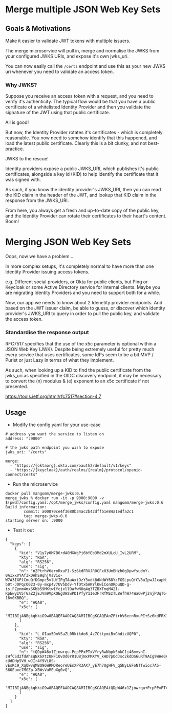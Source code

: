 # Merge multiple JSON Web Key Sets

## Goals & Motivations

Make it easier to validate JWT tokens with multiple issuers.

The merge  microservice will pull in, merge and normalise the JWKS from your configured
JWKS URIs, and expose it's own jwks_uri.

You can now easily call the `/certs` endpoint and use this as your new JWKS uri whenever you
need to validate an access token.

### Why JWKS?

Suppose you receive an access token with a request, and you need to verify it's authenticity.
The typical flow would be that you have a public certificate of a whitelisted Identity Provider
and then you validate the signature of the JWT using that public certificate.

All is good!

But now, the Identity Provider rotates it's certificates - which is completely reasonable.
You now need to somehow identify that this happened, and load the latest public certificate.
Clearly this is a bit clunky, and not best-practice.

JWKS to the rescue!

Identity providers expose a public JWKS_URI, which publishes it's public certificates,
alongside a key id (KID) to help identify the certificate that it was signed with.

As such, if you know the identity provider's JWKS_URI, then you can read the KID claim
in the header of the JWT, and lookup that KID claim in the response from the JWKS_URI.

From here, you always get a fresh and up-to-date copy of the public key, and the Identity
Provider can rotate their certificates to their heart's content. Boom!

# Merging JSON Web Key Sets

Oops, now we have a problem...

In more complex setups, it's completely normal to have more than one Identity Provider
issuing access tokens.

e.g. Different social providers, or Okta for public clients, but Ping or Keycloak or
some Active Directory service for internal clients. Maybe you are migrating Identity Providers
and you need to support both for a while.

Now, our app we needs to know about 2 Idenetity provider endpoints. And based on the JWT
issuer claim, be able to guess, or discover which identity provider's JWKS_URI to query
in order to pull the public key, and validate the access token.

### Standardise the response output

RFC7517 specifies that the use of the x5c parameter is optional within a JSON Web Key (JWK). 
Despite being extremely useful for pretty much every service that uses certificates, some IdPs
seem to be a bit MVP / Purist or just Lazy in terms of what they implement.

As such, when looking up a KID to find the public certificate from the jwks_uri as specified in
the OIDC discovery endpoint, it may be necessary to convert the (n) modulus & (e) exponent to an
x5c certificate if not presented.

https://tools.ietf.org/html/rfc7517#section-4.7

## Usage

- Modify the config.yaml for your use-case

```
# address you want the service to listen on
address: ":9000"

# the jwks path endpoint you wish to expose
jwks_uri: "/certs"

merge:
  - "https://{oktaorg}.okta.com/oauth2/default/v1/keys"
  - "https://{keycloak}/auth/realms/{realm}/protocol/openid-connect/certs"
```

- Run the microservice

```
docker pull mangomm/merge-jwks:0.6
merge_jwks % docker run -it -p 9000:9000 -v $(pwd)/config.yaml:/opt/merge_jwks/config.yaml mangomm/merge-jwks:0.6 
Build information:
        commit: a00870ce4f3680b34ac2b42dffb1e84a1edfa2c1
        tag: merge-jwks-0.6
starting server on: :9000
```

- Test it out

```
{
  "keys": [
    {
      "kid": "V1y7y0M7B6rdA0MXWgPj6bYEb3Md2mXULcU_IvL2URM",
      "kty": "RSA",
      "alg": "RS256",
      "use": "sig",
      "n": "nZPtrhV6ernRxuPI-Sz6kdFRXJR0CFx03UmBHzh0gDpwYsudnY-0AIxxVYAf3kDAhS9qhjVsVio-W7A3IXPlCmuQfDGmpc5vlUfIPgTAuAxt9zY3udk8dNdWY68YzFGSLpuQfCV8uIpwJJxapNjJn5VkVEEh2-b0t-JDPqcO023-0y-mxp4v7UV5Ddv-YfOtxbAKYlKwiConORpuQD-g-is_FZynm4mxSKbb59MKtwIfcjxllDafwNOq4g3TZBXTnqM42I-RpEwyIV5TGaZ2jEJVm9VpXQEgUW2wPDIPfyY1Ie3FrRfMSzTL8efhW74Wa6wPj2njPUqT6-16v0XBBQ",
      "e": "AQAB",
      "x5c": [
        "MIIBIjANBgkqhkiG9w0BAQEFAAOCAQ8AMIIBCgKCAQEAnZPtrhV6ernRxuPI+Sz6kdFRXJR0CFx03UmBHzh0gDpwYsudnY+0AIxxVYAf3kDAhS9qhjVsVio+W7A3IXPlCmuQfDGmpc5vlUfIPgTAuAxt9zY3udk8dNdWY68YzFGSLpuQfCV8uIpwJJxapNjJn5VkVEEh2+b0t+JDPqcO023+0y+mxp4v7UV5Ddv+YfOtxbAKYlKwiConORpuQD+g+is/FZynm4mxSKbb59MKtwIfcjxllDafwNOq4g3TZBXTnqM42I+RpEwyIV5TGaZ2jEJVm9VpXQEgUW2wPDIPfyY1Ie3FrRfMSzTL8efhW74Wa6wPj2njPUqT6+16v0XBBQIDAQAB"
      ]
    },
    {
      "kid": "L_OIax5OnVSaZL0Rkikdo6_4z7CttymiBxGhdizUQP0",
      "kty": "RSA",
      "alg": "RS256",
      "use": "sig",
      "n": "tQDpW46x1Zjnwrqu-PcpPPxPTxVYryRwNbpkSbkC1i46mmvhI-zHfCSd2fdAhsqNX6XtzUNF10vOd0rR1U8jNxPMXYV_kHD7pOdJsc2kdDS6uRT9AIg9WHe0AoK2HraPEyAnVgq5TWVxx0IT4YGDXupOniAHNPcZ0dPNlxV5VdD8lsKXBOs6HWA93UqwxF6pYiEthxzE4kPZQaB6s6qQ5RGs47wYISyw-cUdDHp5VH_wJIr4Y9Vi8S-vEsKC9_XqQwvqMBQ96WRMDReoreUEsXPR3AX7_yE7h7UgHFV_qSNyLGFoNTTwioc7A5-S6OEuxc7MGZp-XBWsVuMEuXg0vQ",
      "e": "AQAB",
      "x5c": [
        "MIIBIjANBgkqhkiG9w0BAQEFAAOCAQ8AMIIBCgKCAQEAtQDpW46x1Zjnwrqu+PcpPPxPTxVYryRwNbpkSbkC1i46mmvhI+zHfCSd2fdAhsqNX6XtzUNF10vOd0rR1U8jNxPMXYV/kHD7pOdJsc2kdDS6uRT9AIg9WHe0AoK2HraPEyAnVgq5TWVxx0IT4YGDXupOniAHNPcZ0dPNlxV5VdD8lsKXBOs6HWA93UqwxF6pYiEthxzE4kPZQaB6s6qQ5RGs47wYISyw+cUdDHp5VH/wJIr4Y9Vi8S+vEsKC9/XqQwvqMBQ96WRMDReoreUEsXPR3AX7/yE7h7UgHFV/qSNyLGFoNTTwioc7A5+S6OEuxc7MGZp+XBWsVuMEuXg0vQIDAQAB"
      ]
    }
  ]
}
```
